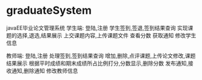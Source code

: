 # graduateSystem
javaEE毕业论文管理系统
学生端:
登陆,注册
学生签到,签退,签到结果查询
实现课题的选择,退选,结果展示
上交课题内容,上传课题文件
查看分数
获取通知
修改学生信息

教师端:
登陆,注册
处理签到,签到结果查询
增加,删除,点评课题,上传论文修改,课题结果展示
根据平时成绩和期末成绩所占比例打分,分数显示,删除分数
发布通知,接收通知,删除通知
修改教师信息
